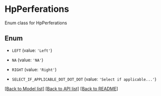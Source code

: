# HpPerferations

Enum class for HpPerferations

## Enum

* `LEFT` (value: `'Left'`)

* `NA` (value: `'NA'`)

* `RIGHT` (value: `'Right'`)

* `SELECT_IF_APPLICABLE_DOT_DOT_DOT` (value: `'Select if applicable...'`)

[[Back to Model list]](../README.md#documentation-for-models) [[Back to API list]](../README.md#documentation-for-api-endpoints) [[Back to README]](../README.md)


